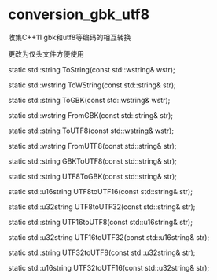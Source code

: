 # conversion_gbk_utf8
收集C++11 gbk和utf8等编码的相互转换

更改为仅头文件方便使用

static std::string    ToString(const std::wstring& wstr);

static std::wstring   ToWString(const std::string& str);

static std::string    ToGBK(const std::wstring& wstr);

static std::wstring   FromGBK(const std::string& str);

static std::string    ToUTF8(const std::wstring& wstr);

static std::wstring   FromUTF8(const std::string& str);

static std::string    GBKToUTF8(const std::string& str);

static std::string    UTF8ToGBK(const std::string& str);

static std::u16string UTF8toUTF16(const std::string& str);

static std::u32string UTF8toUTF32(const std::string& str);

static std::string    UTF16toUTF8(const std::u16string& str);

static std::u32string UTF16toUTF32(const std::u16string& str);

static std::string    UTF32toUTF8(const std::u32string& str);

static std::u16string UTF32toUTF16(const std::u32string& str);
